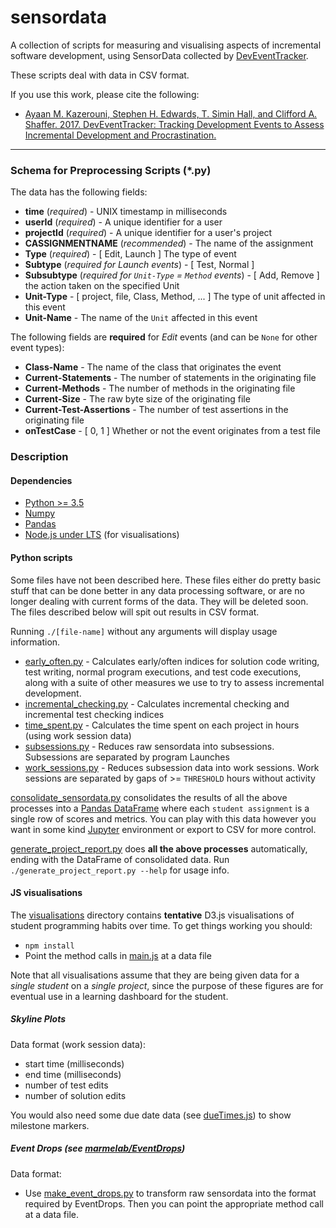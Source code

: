 # sensordata

A collection of scripts for measuring and visualising aspects of incremental software development, using SensorData collected by [DevEventTracker](https://github.com/web-cat/eclipse-plugins-importer-exporter/tree/DevEventTrackerAddition).

These scripts deal with data in CSV format.

If you use this work, please cite the following:

* [Ayaan M. Kazerouni, Stephen H. Edwards, T. Simin Hall, and Clifford A. Shaffer. 2017. DevEventTracker: Tracking Development Events to Assess Incremental Development and Procrastination.](https://dl.acm.org/citation.cfm?id=3059050&CFID=816451901&CFTOKEN=34061433)
---

### Schema for Preprocessing Scripts (\*.py)
The data has the following fields:

* **time** (*required*) - UNIX timestamp in milliseconds
* **userId** (*required*) - A unique identifier for a user
* **projectId** (*required*) - A unique identifier for a user's project
* **CASSIGNMENTNAME** (*recommended*) - The name of the assignment
* **Type** (*required*) - [ Edit, Launch ] The type of event
* **Subtype** (*required for Launch events*) - [ Test, Normal ]
* **Subsubtype** (*required for `Unit-Type` = `Method` events*) - [ Add, Remove ] the action taken on the specified Unit
* **Unit-Type** - [ project, file, Class, Method, ... ] The type of unit affected in this event
* **Unit-Name** - The name of the `Unit` affected in this event

The following fields are **required** for *Edit* events (and can be `None` for other event types):
* **Class-Name** - The name of the class that originates the event
* **Current-Statements** - The number of statements in the originating file
* **Current-Methods** - The number of methods in the originating file
* **Current-Size** - The raw byte size of the originating file
* **Current-Test-Assertions** - The number of test assertions in the originating file
* **onTestCase** - [ 0, 1 ] Whether or not the event originates from a test file

### Description
#### Dependencies
* [Python >= 3.5](https://docs.python.org/3.5/)
* [Numpy](http://www.numpy.org/)
* [Pandas](http://pandas.pydata.org/)
* [Node.js under LTS](https://github.com/nodejs/LTS) (for visualisations)

#### Python scripts
Some files have not been described here. These files either do pretty basic stuff that can be done better in any data processing software, or are no longer dealing with current forms of the data.
They will be deleted soon.
The files described below will spit out results in CSV format.

Running `./[file-name]` without any arguments will display usage information.

* [early_often.py](early_often.py) - Calculates early/often indices for solution code writing, test writing, normal program executions, and test code executions, along with a suite of other measures we use to try to assess incremental development.
* [incremental_checking.py](incremental_checking.py) - Calculates incremental checking and incremental test checking indices
* [time_spent.py](time_spent.py) - Calculates the time spent on each project in hours (using work session data)
* [subsessions.py](subsessions.py) - Reduces raw sensordata into subsessions. Subsessions are separated by program Launches
* [work_sessions.py](work_sessions.py) - Reduces subsession data into work sessions. Work sessions are separated by gaps of >= `THRESHOLD` hours without activity

[consolidate_sensordata.py](consolidate_sensordata.py) consolidates the results of all the above processes into a [Pandas DataFrame](https://pandas.pydata.org/pandas-docs/stable/generated/pandas.DataFrame.html) where each `student assignment` is a single row of scores and metrics. You can play with this data however you want in some kind [Jupyter](https://try.jupyter.org/) environment or export to CSV for more control.

[generate_project_report.py](generate_project_report.py) does **all the above processes** automatically, ending with the DataFrame of consolidated data.
Run `./generate_project_report.py --help` for usage info.

#### JS visualisations
The [visualisations](visualisations) directory contains **tentative** D3.js visualisations of student programming habits over time.
To get things working you should:
* `npm install`
* Point the method calls in [main.js](visualisations/src/main.js) at a data file

Note that all visualisations assume that they are being given data for a _single student_ on a _single project_, since the purpose of these figures are for eventual use in a learning dashboard for the student.

##### Skyline Plots
Data format (work session data):
* start time (milliseconds)
* end time (milliseconds)
* number of test edits
* number of solution edits

You would also need some due date data (see [dueTimes.js](visualisations/dueTimes.js)) to show milestone markers.

##### Event Drops (see [marmelab/EventDrops](https://github.com/marmelab/EventDrops))
Data format:
* Use [make_event_drops.py](make_event_drops.py) to transform raw sensordata into the format required by EventDrops. Then you can point the appropriate method call at a data file.
